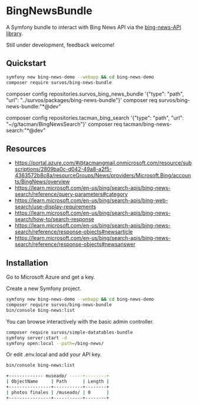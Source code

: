 # BingNewsBundle

A Symfony bundle to interact with Bing News API  via the [bing-news-API library](https://github.com/tacman/BingNewsSearch).

Still under development, feedback welcome!  

## Quickstart
```bash
symfony new bing-news-demo --webapp && cd bing-news-demo
composer require survos/bing-news-bundle
```

composer config repositories.survos_bing_news_bundle '{"type": "path", "url": "../survos/packages/bing-news-bundle"}'
composer req survos/bing-news-bundle:"*@dev"

composer config repositories.tacman_bing_search '{"type": "path", "url": "~/g/tacman/BingNewsSearch"}'
composer req tacman/bing-news-search:"*@dev"

## Resources

* https://portal.azure.com/#@tacmangmail.onmicrosoft.com/resource/subscriptions/2809ba0c-d042-49a8-a2f5-4363572b8c8a/resourceGroups/News/providers/Microsoft.Bing/accounts/BingNews/overview
* https://learn.microsoft.com/en-us/bing/search-apis/bing-news-search/reference/query-parameters#category
* https://learn.microsoft.com/en-us/bing/search-apis/bing-web-search/use-display-requirements
* https://learn.microsoft.com/en-us/bing/search-apis/bing-news-search/how-to/search-response
* https://learn.microsoft.com/en-us/bing/search-apis/bing-news-search/reference/response-objects#newsarticle
* https://learn.microsoft.com/en-us/bing/search-apis/bing-news-search/reference/response-objects#newsanswer

## Installation

Go to Microsoft Azure and get a key.


Create a new Symfony project.

```bash
symfony new bing-news-demo --webapp && cd bing-news-demo
composer require survos/bing-news-bundle
bin/console bing-news:list
```

You can browse interactively with the basic admin controller.

```bash
composer require survos/simple-datatables-bundle
symfony server:start -d
symfony open:local --path=/bing-news/
```

Or edit .env.local and add your API key.


```bash
bin/console bing-news:list 
```

```bash
+------------- museado/ -----+--------+
| ObjectName     | Path      | Length |
+----------------+-----------+--------+
| photos finales | /museado/ | 0      |
+----------------+-----------+--------+


```


